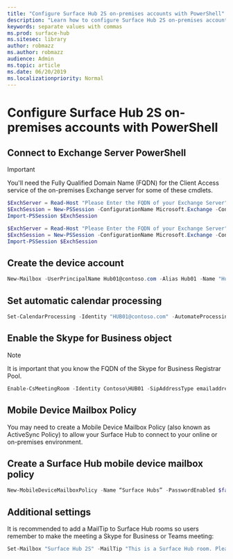 ```yaml
---
title: "Configure Surface Hub 2S on-premises accounts with PowerShell"
description: "Learn how to configure Surface Hub 2S on-premises accounts with PowerShell"
keywords: separate values with commas
ms.prod: surface-hub
ms.sitesec: library
author: robmazz
ms.author: robmazz
audience: Admin
ms.topic: article
ms.date: 06/20/2019
ms.localizationpriority: Normal
---
```


# Configure Surface Hub 2S on-premises accounts with PowerShell

## Connect to Exchange Server PowerShell

> [!IMPORTANT]
> You'll need the Fully Qualified Domain Name (FQDN) for the Client Access service of the on-premises Exchange server for some of these cmdlets.

```PowerShell
$ExchServer = Read-Host "Please Enter the FQDN of your Exchange Server"
$ExchSession = New-PSSession -ConfigurationName Microsoft.Exchange -ConnectionUri http://$ExchServer/PowerShell/ -Authentication Kerberos -Credential (Get-Credential)
Import-PSSession $ExchSession
```

```PowerShell
$ExchServer = Read-Host "Please Enter the FQDN of your Exchange Server"
$ExchSession = New-PSSession -ConfigurationName Microsoft.Exchange -ConnectionUri http://$ExchServer/PowerShell/ -Authentication Kerberos -Credential (Get-Credential)
Import-PSSession $ExchSession
```

## Create the device account

```PowerShell
New-Mailbox -UserPrincipalName Hub01@contoso.com -Alias Hub01 -Name "Hub 01" -Room -EnableRoomMailboxAccount $true -RoomMailboxPassword (ConvertTo-SecureString -String <password> -AsPlainText -Force)
```

## Set automatic calendar processing

```PowerShell
Set-CalendarProcessing -Identity "HUB01@contoso.com" -AutomateProcessing AutoAccept -AddOrganizerToSubject $false –AllowConflicts   $false –DeleteComments $false -DeleteSubject $false -RemovePrivateProperty $false -AddAdditionalResponse $true -AdditionalResponse "This room is equipped with a Surface Hub"
```

## Enable the Skype for Business object

> [!NOTE]
> It is important that you know the FQDN of the Skype for Business Registrar Pool.

```PowerShell
Enable-CsMeetingRoom -Identity Contoso\HUB01 -SipAddressType emailaddress -RegistrarPool SfbIEFE01.contoso.local
```

## Mobile Device Mailbox Policy

You may need to create a Mobile Device Mailbox Policy (also known as ActiveSync Policy) to allow your Surface Hub to connect to your online or on-premises environment.

## Create a Surface Hub mobile device mailbox policy

```PowerShell
New-MobileDeviceMailboxPolicy -Name “Surface Hubs” -PasswordEnabled $false
```

## Additional settings

It is recommended to add a MailTip to Surface Hub rooms so users remember to make the meeting a Skype for Business or Teams meeting:

```PowerShell
Set-Mailbox "Surface Hub 2S" -MailTip "This is a Surface Hub room. Please make sure this is a Microsoft Teams meeting."
```
